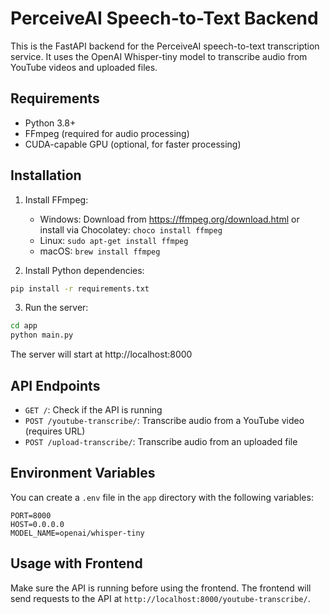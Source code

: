 # PerceiveAI Speech-to-Text Backend

This is the FastAPI backend for the PerceiveAI speech-to-text transcription service. It uses the OpenAI Whisper-tiny model to transcribe audio from YouTube videos and uploaded files.

## Requirements

- Python 3.8+
- FFmpeg (required for audio processing)
- CUDA-capable GPU (optional, for faster processing)

## Installation

1. Install FFmpeg:
   - Windows: Download from https://ffmpeg.org/download.html or install via Chocolatey: `choco install ffmpeg`
   - Linux: `sudo apt-get install ffmpeg`
   - macOS: `brew install ffmpeg`

2. Install Python dependencies:
```bash
pip install -r requirements.txt
```

3. Run the server:
```bash
cd app
python main.py
```

The server will start at http://localhost:8000

## API Endpoints

- `GET /`: Check if the API is running
- `POST /youtube-transcribe/`: Transcribe audio from a YouTube video (requires URL)
- `POST /upload-transcribe/`: Transcribe audio from an uploaded file

## Environment Variables

You can create a `.env` file in the `app` directory with the following variables:

```
PORT=8000
HOST=0.0.0.0
MODEL_NAME=openai/whisper-tiny
```

## Usage with Frontend

Make sure the API is running before using the frontend. The frontend will send requests to the API at `http://localhost:8000/youtube-transcribe/`.